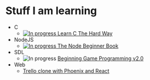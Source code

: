 # Stuff I am learning

- C
  - [![In progress](https://img.shields.io/badge/status-In%20progress-yellow.svg) Learn C The Hard Way](http://c.learncodethehardway.org/book/)
- NodeJS
  - [![In progress](https://img.shields.io/badge/status-In%20progress-yellow.svg) The Node Beginner Book](http://www.nodebeginner.org/)
- SDL
  - ![In progress](https://img.shields.io/badge/status-In%20progress-yellow.svg) [Beginning Game Programming v2.0](http://lazyfoo.net/tutorials/SDL/index.php)
- Web
  - [Trello clone with Phoenix and React](https://blog.diacode.com/trello-clone-with-phoenix-and-react-pt-1)

